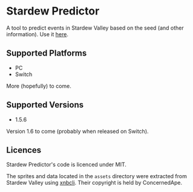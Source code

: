 # Stardew Predictor

A tool to predict events in Stardew Valley based on the seed (and other information). Use it [here](https://oshawk.github.io/stardew-predictor/).

## Supported Platforms

- PC
- Switch

More (hopefully) to come.

## Supported Versions

- 1.5.6

Version 1.6 to come (probably when released on Switch).

## Licences

Stardew Predictor's code is licenced under MIT.

The sprites and data located in the `assets` directory were extracted from Stardew Valley using [xnbcli](https://github.com/LeonBlade/xnbcli). Their copyright is held by ConcernedApe.